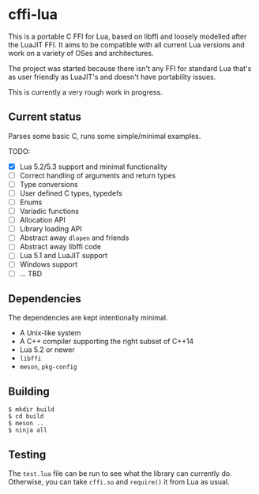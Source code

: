 # cffi-lua

This is a portable C FFI for Lua, based on libffi and loosely modelled after
the LuaJIT FFI. It aims to be compatible with all current Lua versions and
work on a variety of OSes and architectures.

The project was started because there isn't any FFI for standard Lua that's
as user friendly as LuaJIT's and doesn't have portability issues.

This is currently a very rough work in progress.

## Current status

Parses some basic C, runs some simple/minimal examples.

TODO:

- [x] Lua 5.2/5.3 support and minimal functionality
- [ ] Correct handling of arguments and return types
- [ ] Type conversions
- [ ] User defined C types, typedefs
- [ ] Enums
- [ ] Variadic functions
- [ ] Allocation API
- [ ] Library loading API
- [ ] Abstract away `dlopen` and friends
- [ ] Abstract away libffi code
- [ ] Lua 5.1 and LuaJIT support
- [ ] Windows support
- [ ] ... TBD

## Dependencies

The dependencies are kept intentionally minimal.

- A Unix-like system
- A C++ compiler supporting the right subset of C++14
- Lua 5.2 or newer
- `libffi`
- `meson`, `pkg-config`

## Building

```
$ mkdir build
$ cd build
$ meson ..
$ ninja all
```

## Testing

The `test.lua` file can be run to see what the library can currently do.
Otherwise, you can take `cffi.so` and `require()` it from Lua as usual.
